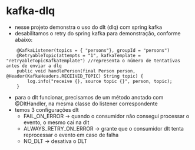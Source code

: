 # kafka-dlq
- nesse projeto demonstra o uso do dlt (dlq) com spring kafka
- desabilitamos o retry do spring kafka para demonstração, conforme abaixo:
```
    @KafkaListener(topics = { "persons"}, groupId = "persons")
    @RetryableTopic(attempts = "1", kafkaTemplate = "retryableTopicKafkaTemplate") //representa o número de tentativas antes de enviar a dlq
    public void handlePerson(final Person person, @Header(KafkaHeaders.RECEIVED_TOPIC) String topic) {
        log.info("receive {}, source topic {}", person, topic);
    }
```
- para o dlt funcionar, precisamos de um método anotado com @DltHandler, na mesma classe do listener correspondente
- temos 3 configurações dlt
  - FAIL_ON_ERROR -> quando o consumidor não consegui processar o evento, o mesmo cai na dlt
  - ALWAYS_RETRY_ON_ERROR -> grante que o consumidor dlt tenta reprocessar o evento em caso de falha
  - NO_DLT -> desativa o DLT